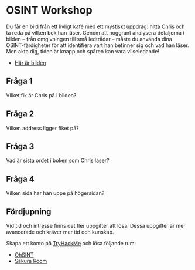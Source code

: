 # OSINT Workshop

Du får en bild från ett livligt kafé med ett mystiskt uppdrag: hitta Chris och ta reda på vilken bok han läser. Genom att noggrant analysera detaljerna i bilden – från omgivningen till små ledtrådar – måste du använda dina OSINT-färdigheter för att identifiera vart han befinner sig och vad han läser. Men akta dig, tiden är knapp och spåren kan vara vilseledande!

- [Här är bilden](/IMG_8371.jpg)

## Fråga 1

Vilket fik är Chris på i bilden?

## Fråga 2

Vilken address ligger fiket på?

## Fråga 3

Vad är sista ordet i boken som Chris läser?

## Fråga 4

Vilken sida har han uppe på högersidan?

## Fördjupning

Vid tid och intresse finns det fler uppgifter att lösa.
Dessa uppgifter är mer avancerade och kräver mer tid och kunskap.

Skapa ett konto på [TryHackMe](https://tryhackme.com/) och lösa följande rum:

- [OhSINT](https://tryhackme.com/r/room/ohsint)
- [Sakura Room](https://tryhackme.com/r/room/sakura)
